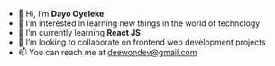- 👋 Hi, I’m **Dayo Oyeleke**
- 👀 I’m interested in learning new things in the world of technology
- 🌱 I’m currently learning **React JS**
- 💞️ I’m looking to collaborate on frontend web development projects
- 📫 You can reach me at deewondev@gmail.com

<!---
deewondev/deewondev is a ✨ special ✨ repository because its `README.md` (this file) appears on your GitHub profile.
You can click the Preview link to take a look at your changes.
--->
